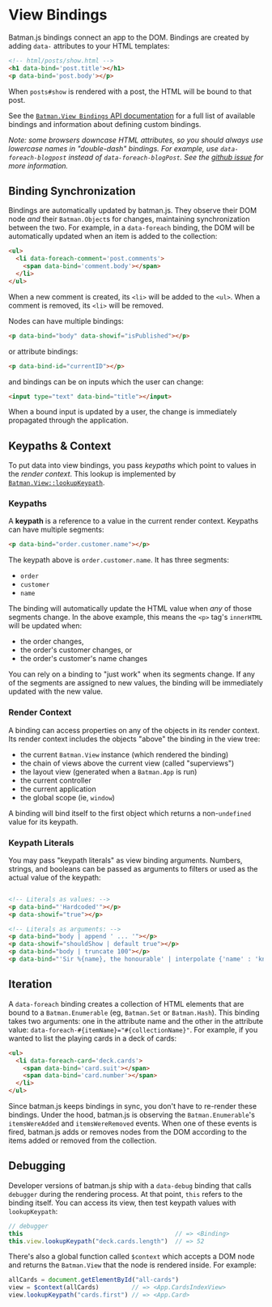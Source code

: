 # View Bindings

Batman.js bindings connect an app to the DOM. Bindings are created by adding `data-` attributes to your HTML templates:

```html
<!-- html/posts/show.html -->
<h1 data-bind='post.title'></h1>
<p data-bind='post.body'></p>
```

When `posts#show` is rendered with a post, the HTML will be bound to that post.

See the [`Batman.View Bindings` API documentation](/docs/api/batman.view_bindings.html) for a full list of available bindings and information about defining custom bindings.

_Note: some browsers downcase HTML attributes, so you should always use lowercase names in "double-dash" bindings. For example, use `data-foreach-blogpost` instead of `data-foreach-blogPost`. See the [github issue](https://github.com/batmanjs/batman/issues/957) for more information._

## Binding Synchronization 

Bindings are automatically updated by batman.js. They observe their DOM node _and_ their `Batman.Object`s for changes, maintaining synchronization between the two. For example, in a `data-foreach` binding, the DOM will be automatically updated when an item is added to the collection:

```html
<ul>
  <li data-foreach-comment='post.comments'>
    <span data-bind='comment.body'></span>
  </li>
</ul>
```

When a new comment is created, its `<li>` will be added to the `<ul>`. When a comment is removed, its `<li>` will be removed.

Nodes can have multiple bindings:

```html
<p data-bind="body" data-showif="isPublished"></p>
```

or attribute bindings:

```html
<p data-bind-id="currentID"></p>
```

and bindings can be on inputs which the user can change:

```html
<input type="text" data-bind="title"></input>
```

When a bound input is updated by a user, the change is immediately propagated through the application.

## Keypaths & Context

To put data into view bindings, you pass _keypaths_ which point to values in the _render context_. This lookup is implemented by [`Batman.View::lookupKeypath`](http://batmanjs.org/docs/api/batman.view.html#prototype_function_lookupkeypath).

### Keypaths

A __keypath__ is a reference to a value in the current render context. Keypaths can have multiple segments:

```html
<p data-bind="order.customer.name"></p>
```

The keypath above is `order.customer.name`. It has three segments:

- `order`
- `customer`
- `name`

The binding will automatically update the HTML value when _any_ of those segments change. In the above example, this means the `<p>` tag's `innerHTML` will be updated when:

- the order changes,
- the order's customer changes, or
- the order's customer's name changes

You can rely on a binding to "just work" when its segments change. If any of the segments are assigned to new values, the binding will be immediately updated with the new value.

### Render Context

A binding can access properties on any of the objects in its render context. Its render context includes the objects "above" the binding in the view tree:

- the current `Batman.View` instance (which rendered the binding)
- the chain of views above the current view (called "superviews")
- the layout view (generated when a `Batman.App` is run)
- the current controller
- the current application
- the global scope (ie, `window`)

A binding will bind itself to the first object which returns a non-`undefined` value for its keypath.

### Keypath Literals

You may pass "keypath literals" as view binding arguments. Numbers, strings, and booleans can be passed as arguments to filters or used as the actual value of the keypath:

```html

<!-- Literals as values: -->
<p data-bind="'Hardcoded'"></p>
<p data-showif="true"></p>

<!-- Literals as arguments: -->
<p data-bind="body | append ' ... '"></p>
<p data-showif="shouldShow | default true"></p>
<p data-bind="body | truncate 100"></p>
<p data-bind="'Sir %{name}, the honourable' | interpolate {'name' : 'knight.name'}"></p>
```

## Iteration

A `data-foreach` binding creates a collection of HTML elements that are bound to a `Batman.Enumerable` (eg, `Batman.Set` or `Batman.Hash`). This binding takes two arguments: one in the attribute name and the other in the attribute value: `data-foreach-#{itemName}="#{collectionName}"`. For example, if you wanted to list the playing cards in a deck of cards:

```html
<ul>
  <li data-foreach-card='deck.cards'>
    <span data-bind='card.suit'></span>
    <span data-bind='card.number'></span>
  </li>
</ul>
```

Since batman.js keeps bindings in sync, you don't have to re-render these bindings. Under the hood, batman.js is observing the `Batman.Enumerable`'s  `itemsWereAdded` and `itemsWereRemoved` events. When one of these events is fired, batman.js adds or removes nodes from the DOM according to the items added or removed from the collection.

## Debugging

Developer versions of batman.js ship with a `data-debug` binding that calls `debugger` during the rendering process. At that point, `this` refers to the binding itself. You can access its view, then test keypath values with `lookupKeypath`:

```javascript
// debugger
this                                          // => <Binding>
this.view.lookupKeypath("deck.cards.length")  // => 52
```

There's also a global function called `$context` which accepts a DOM node and returns the `Batman.View` that the node is rendered inside. For example:

```javascript
allCards = document.getElementById("all-cards")
view = $context(allCards)         // => <App.CardsIndexView>
view.lookupKeypath("cards.first") // => <App.Card>
```
